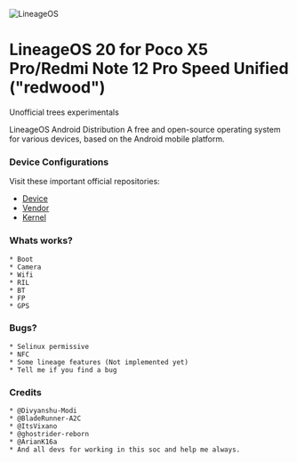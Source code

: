 ![LineageOS](https://i.blogs.es/86a836/img_20230206_112113_788/1366_2000.jpeg)

LineageOS 20 for Poco X5 Pro/Redmi Note 12 Pro Speed Unified ("redwood")
===========

Unofficial trees experimentals

LineageOS Android Distribution A free and open-source operating system for various devices, based on the Android mobile platform.

### Device Configurations

Visit these important official repositories:

- [Device](https://github.com/lineage-redwood/android_device_xiaomi_redwood)
- [Vendor](https://github.com/lineage-redwood/android_vendor_xiaomi_redwood)
- [Kernel](https://github.com/lineage-redwood/android_kernel_xiaomi_redwood)

### Whats works?

	* Boot
	* Camera
	* Wifi
	* RIL
	* BT
	* FP
	* GPS

### Bugs?

	* Selinux permissive
	* NFC
	* Some lineage features (Not implemented yet)
	* Tell me if you find a bug

### Credits

	* @Divyanshu-Modi
	* @BladeRunner-A2C
	* @ItsVixano
	* @ghostrider-reborn
	* @ArianK16a
	* And all devs for working in this soc and help me always.
